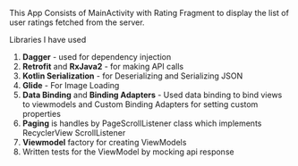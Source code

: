 This App Consists of MainActivity with Rating Fragment to display the list of user ratings fetched from the server.

Libraries I have used
1. **Dagger** - used for dependency injection
2. **Retrofit** and **RxJava2** - for making API calls
3. **Kotlin Serialization** - for Deserializing and Serializing JSON
4. **Glide** - For Image Loading
5. **Data Binding** and **Binding Adapters** - Used  data binding to bind views to viewmodels and Custom Binding Adapters for setting custom properties
6. **Paging** is handles by PageScrollListener class which implements RecyclerView ScrollListener
7. **Viewmodel** factory for creating ViewModels
8. Written tests for the ViewModel by mocking api response
